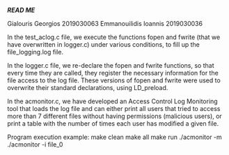 *************READ ME*************

Gialouris Georgios 2019030063
Emmanouilidis Ioannis 2019030036

In the test_aclog.c file, we execute the functions fopen and fwrite (that we have overwritten in logger.c) 
under various conditions, to fill up the file_logging.log file.

In the logger.c file, we re-declare the fopen and fwrite functions, so that every time they are called, 
they register the necessary information for the file access to the log file. These versions of fopen and 
fwrite were used to overwrite their standard declarations, using LD_preload. 

In the acmonitor.c, we have developed an Access Control Log Monitoring tool that loads the log file and 
can either print all users that tried to access more than 7 different files without having permissions 
(malicious users), or print a table with the number of times each user has modified a given file.

Program execution example:
make clean
make all
make run
./acmonitor -m
./acmonitor -i file_0